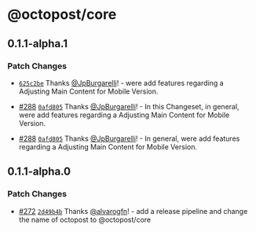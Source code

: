 # @octopost/core

## 0.1.1-alpha.1

### Patch Changes

- [`625c2be`](https://github.com/devhatt/octopost/commit/625c2be92de004630222c7c1c00920d418593fea) Thanks [@JpBurgarelli](https://github.com/JpBurgarelli)! - were add features regarding a Adjusting Main Content for Mobile Version.

- [#288](https://github.com/devhatt/octopost/pull/288) [`0afd805`](https://github.com/devhatt/octopost/commit/0afd80557b9a6a4042fc8aa31aeaf64ad4af0ce5) Thanks [@JpBurgarelli](https://github.com/JpBurgarelli)! - In this Changeset, in general, were add features regarding a Adjusting Main Content for Mobile Version.

- [#288](https://github.com/devhatt/octopost/pull/288) [`0afd805`](https://github.com/devhatt/octopost/commit/0afd80557b9a6a4042fc8aa31aeaf64ad4af0ce5) Thanks [@JpBurgarelli](https://github.com/JpBurgarelli)! - In general, were add features regarding a Adjusting Main Content for Mobile Version.

## 0.1.1-alpha.0

### Patch Changes

- [#272](https://github.com/devhatt/octopost/pull/272) [`2d49b4b`](https://github.com/devhatt/octopost/commit/2d49b4b07d39d8d3e24e9ef171c9a20df6353e57) Thanks [@alvarogfn](https://github.com/alvarogfn)! - add a release pipeline and change the name of octopost to @octopost/core
